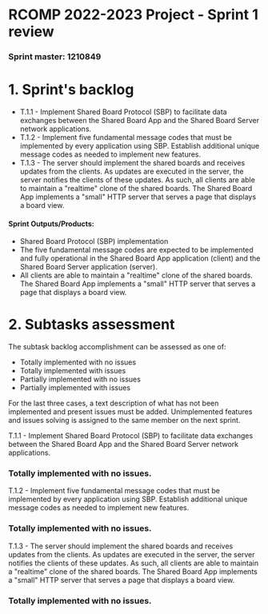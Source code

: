 RCOMP 2022-2023 Project - Sprint 1 review
=========================================
### Sprint master: 1210849 ###

# 1. Sprint's backlog #
* T.1.1 - Implement Shared Board Protocol (SBP) to facilitate data exchanges between the Shared Board App
  and the Shared Board Server network applications.
* T.1.2 - Implement five fundamental message codes that must be implemented by every
  application using SBP. Establish additional unique message codes as needed to implement new features.
* T.1.3 - The server should implement the shared boards and receives updates from the clients. As updates are executed in the server,
  the server notifies the clients of these updates. As such, all clients are able to maintain a "realtime"
  clone of the shared boards. The Shared Board App implements a "small" HTTP server that serves a page that displays a board view.

#### Sprint Outputs/Products: ####
* Shared Board Protocol (SBP) implementation
* The five fundamental message codes are expected to be implemented and fully operational in the Shared Board App application (client) and the Shared Board Server application (server).
* All clients are able to maintain a "realtime" clone of the shared boards. The Shared Board App implements a "small" HTTP server that serves a page that displays a board view.


# 2. Subtasks assessment #
The subtask backlog accomplishment can be assessed as one of:

* Totally implemented with no issues
* Totally implemented with issues
* Partially implemented with no issues
* Partially implemented with issues

For the last three cases, a text description of what has not been implemented and present issues must be added.
Unimplemented features and issues solving is assigned to the same member on the next sprint.

T.1.1 - Implement Shared Board Protocol (SBP) to facilitate data exchanges between the Shared Board App
and the Shared Board Server network applications.
### Totally implemented with no issues. ###
T.1.2 - Implement five fundamental message codes that must be implemented by every
application using SBP. Establish additional unique message codes as needed to implement new features.
### Totally implemented with no issues. ###
T.1.3 - The server should implement the shared boards and receives updates from the clients. As updates are executed in the server,
the server notifies the clients of these updates. As such, all clients are able to maintain a "realtime"
clone of the shared boards. The Shared Board App implements a "small" HTTP server that serves a page that displays a board view.
### Totally implemented with no issues. ###

